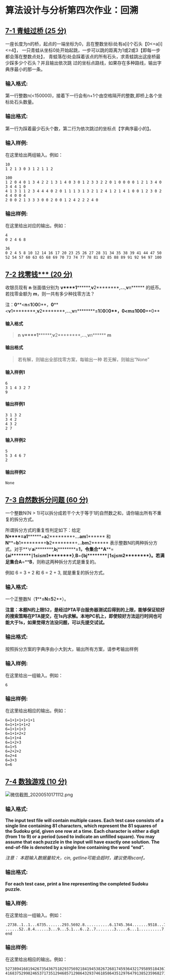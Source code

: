 # 算法设计与分析第四次作业：回溯


## [7-1 青蛙过桥 (25 分)](a.cpp)

一座长度为n的桥，起点的一端坐标为0，且在整数坐标i处有a[i]个石头【0<=a[i]<=4】， 一只青蛙从坐标0处开始起跳，一步可以跳的距离为1或2或3【即每一步都会落在整数点处】， 青蛙落在i处会踩着该点的所有石头，求青蛙跳出这座桥最少踩多少个石头？并且输出依次跳 过的坐标点路线，如果存在多种路线，输出字典序最小的那一条。

### 输入格式:

第一行整数n(<150000)，接着下一行会有n+1个由空格隔开的整数,即桥上各个坐标处石头数量。

### 输出格式:

第一行为踩着最少石头个数，第二行为依次跳过的坐标点【字典序最小的】。

### 输入样例:

在这里给出两组输入。例如：

```in
10
1 2 1 3 0 3 1 2 1 1 2
```

```in
100
1 2 0 4 0 1 3 4 2 2 1 3 1 4 0 3 0 1 2 3 3 2 2 0 1 0 0 0 0 1 2 1 3 4 0 3 4 4 1 0
4 1 3 1 1 2 3 4 4 4 0 2 0 1 1 1 3 1 3 2 1 2 4 1 2 1 4 1 0 0 1 2 3 0 2 4 4 0 0 4
2 0 0 2 1 3 3 3 0 0 2 0 0 1 2 4 2 2 2 4 0
```

### 输出样例:

在这里给出对应的输出。例如：

```out
4
0 2 4 6 8
```

```out
36
0 2 4 5 8 10 12 14 16 17 20 23 25 26 27 28 31 34 35 38 39 41 44 47 50 52 54 57 60 63 65 68 69 70 73 74 77 78 81 82 85 88 89 91 92 94 97 100
```



## [7-2 找零钱*** (20 分)](b.cpp)

收银员现有 **n** 张面值分别为 **v****1********,****v****2********,****.****.****.****,****v****n****** 的纸币。若找零金额为 **m**，则一共有多少种找零方法？

注：**0****<****n****≤****1****0****0****0**，**0****<****v****1********,****v****2********,****.****.****.****,****v****n********≤****1****0****0****0****0**，**0****<****m****≤****1****0****0****0****0**

#### 输入格式

> **n** **v****1********,****v****2********,****.****.****.****,****v****n****** **m**

#### 输出格式

> 若有解，则输出全部找零方案，每输出一种 若无解，则输出“None”

#### 输入样例1

```in
6
3 1 4 3 2 7
9
```

#### 输出样例1

```out
3 1 3 2
3 4 2
4 3 2
2 7
```

#### 输入样例2

```in
5
5 3 4 6 7
2
```

#### 输出样例2

```out
None
```


## [7-3 自然数拆分问题 (60 分)](c.cpp)

一个整数N(N > 1)可以拆分成若干个大于等于1的自然数之和，请你输出所有不重复的拆分方式。

所谓拆分方式的重复性判定如下：给定**N****=****a****1********+****a****2********+****.****.****.****a****m****1****** 和 **N****=****b****1********+****b****2********+****.****.****.****b****m****2****** 表示整数N的两种拆分方式。对于**∀****a****i********,****b****j********≥****1**，令集合**A****=****{****a****i********∣****1****≤****i****≤****m****1********}****,****B****=****{****b****j********∣****1****≤****j****≤****m****2********}**。若满足集合**A****=****B**，则称这两种拆分方式是重复的。

例如 6 = 3 + 2 和 6 = 2 + 3, 就是重复的拆分方式。

### 输入格式:

一个正整数N（**1****≤****N****≤****5****2**）。

**注意：本题N的上限52，是经过PTA平台服务器测试后得到的上限，能够保证较好的搜索策略在PTA提交，在1s内求解。本地PC机上，即使较好方法运行时间也可能大于1s，如果觉得方法没问题，可以先提交试试。**

### 输出格式:

按照拆分方案的字典序由小大到大，输出所有方案，请参考输出样例

### 输入样例:

在这里给出一组输入。例如：

```in
6
```

### 输出样例:

在这里给出相应的输出。例如：

```out
6=1+1+1+1+1+1
6=1+1+1+1+2
6=1+1+1+3
6=1+1+2+2
6=1+1+4
6=1+2+3
6=1+5
6=2+2+2
6=2+4
6=3+3
6=6
```



## [7-4 数独游戏 (10 分)](d.cpp)

![微信截图_20200510171112.png](https://images.ptausercontent.com/a76349a7-0d04-43b1-be20-ec89e44db1ac.png)

### 输入格式:

**The input test file will contain multiple cases. Each test case consists of a single line containing 81 characters, which represent the 81 squares of the Sudoku grid, given one row at a time. Each character is either a digit (from 1 to 9) or a period (used to indicate an unfilled square). You may assume that each puzzle in the input will have exactly one solution. The end-of-file is denoted by a single line containing the word “end”.**

*注意： 本题输入数据量较大，cin, getline可能会超时，建议使用scanf。*

### 输出格式:

**For each test case, print a line representing the completed Sudoku puzzle.**

### 输入样例:

在这里给出一组输入。例如：

```in
.2738..1..1...6735.......293.5692.8...........6.1745.364.......9518...7..8..6534.
......52..8.4......3...9...5.1...6..2..7........3.....6...1..........7.4.......3.
end
```

### 输出样例:

在这里给出相应的输出。例如：

```out
527389416819426735436751829375692184194538267268174593643217958951843672782965341
416837529982465371735129468571298643293746185864351297647913852359682714128574936
```
